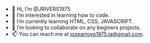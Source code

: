 - 👋 Hi, I’m @JRIVERS1975
- 👀 I’m interested in learning how to code.
- 🌱 I’m currently learning HTML, CSS, JAVASCRIPT.
- 💞️ I’m looking to collaborate on any beginers projects.
- 📫 You can reach me at josearroyo1975.ja@gmail.com.

<!---
JRIVERS1975/JRIVERS1975 is a ✨ special ✨ repository because its `README.md` (this file) appears on your GitHub profile.
You can click the Preview link to take a look at your changes.
--->
